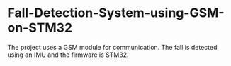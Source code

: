 # Fall-Detection-System-using-GSM-on-STM32
The project uses a GSM module for communication. The fall is detected using an IMU and the firmware is STM32.
